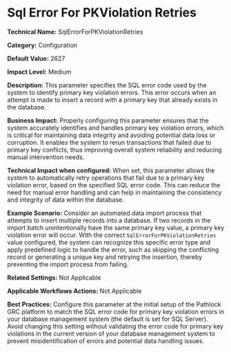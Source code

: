 # Sql Error For PKViolation Retries

**Technical Name:** SqlErrorForPKViolationRetries

**Category:** Configuration

**Default Value:** 2627

**Impact Level:** Medium

**Description:** This parameter specifies the SQL error code used by the system to identify primary key violation errors. This error occurs when an attempt is made to insert a record with a primary key that already exists in the database.

**Business Impact:** Properly configuring this parameter ensures that the system accurately identifies and handles primary key violation errors, which is critical for maintaining data integrity and avoiding potential data loss or corruption. It enables the system to rerun transactions that failed due to primary key conflicts, thus improving overall system reliability and reducing manual intervention needs.

**Technical Impact when configured:** When set, this parameter allows the system to automatically retry operations that fail due to a primary key violation error, based on the specified SQL error code. This can reduce the need for manual error handling and can help in maintaining the consistency and integrity of data within the database.

**Example Scenario:** Consider an automated data import process that attempts to insert multiple records into a database. If two records in the import batch unintentionally have the same primary key value, a primary key violation error will occur. With the correct `SqlErrorForPKViolationRetries` value configured, the system can recognize this specific error type and apply predefined logic to handle the error, such as skipping the conflicting record or generating a unique key and retrying the insertion, thereby preventing the import process from failing.

**Related Settings:** Not Applicable

**Applicable Workflows Actions:** Not Applicable

**Best Practices:** Configure this parameter at the initial setup of the Pathlock GRC platform to match the SQL error code for primary key violation errors in your database management system (the default is set for SQL Server). Avoid changing this setting without validating the error code for primary key violations in the current version of your database management system to prevent misidentification of errors and potential data handling issues.